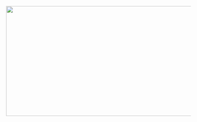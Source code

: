 <div id="header" align="center">
  <img src="https://media.giphy.com/media/v1.Y2lkPTc5MGI3NjExb2k4bTM0Z3pnN3ZwaHk5dmxsd2kwbjZ2anJicmQ4ejF0aGd4N3lsMCZlcD12MV9pbnRlcm5hbF9naWZfYnlfaWQmY3Q9Zw/qE3DniPVVNCiDaUltX/giphy.gif" width="900" height="300"/>
</div>
